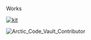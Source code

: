 Works

[![kit](https://github-readme-stats.vercel.app/api/pin/?username=mtsgi&repo=kit&show_owner=true)](https://github.com/mtsgi/kit)

![Arctic_Code_Vault_Contributor](https://img.shields.io/badge/Arctic_Code_Vault_Contributor-black?style=for-the-badge&logo=github)

<!--
**mtsgi/mtsgi** is a ✨ _special_ ✨ repository because its `README.md` (this file) appears on your GitHub profile.

Here are some ideas to get you started:

- 🔭 I’m currently working on ...
- 🌱 I’m currently learning ...
- 👯 I’m looking to collaborate on ...
- 🤔 I’m looking for help with ...
- 💬 Ask me about ...
- 📫 How to reach me: ...
- 😄 Pronouns: ...
- ⚡ Fun fact: ...
-->
